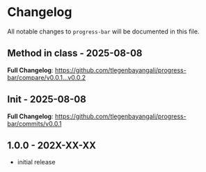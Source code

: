# Changelog

All notable changes to `progress-bar` will be documented in this file.

## Method in class - 2025-08-08

**Full Changelog**: https://github.com/tlegenbayangali/progress-bar/compare/v0.0.1...v0.0.2

## Init - 2025-08-08

**Full Changelog**: https://github.com/tlegenbayangali/progress-bar/commits/v0.0.1

## 1.0.0 - 202X-XX-XX

- initial release
